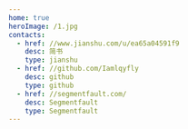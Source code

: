 ```yaml
---
home: true
heroImage: /1.jpg
contacts: 
  - href: //www.jianshu.com/u/ea65a04591f9
    desc: 简书
    type: jianshu  
  - href: //github.com/Iamlqyfly
    desc: github
    type: github  
  - href: //segmentfault.com/
    desc: Segmentfault
    type: Segmentfault  
---
```


<Contact />